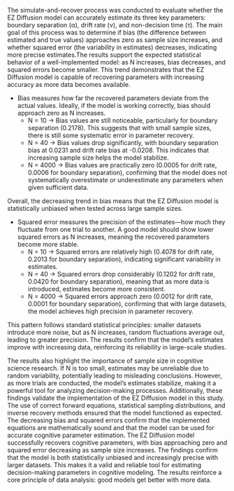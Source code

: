 The simulate-and-recover process was conducted to evaluate whether the EZ Diffusion model can accurately estimate its three key parameters: boundary separation (α), drift rate (ν), and non-decision time (τ). The main goal of this process was to determine if bias (the difference between estimated and true values) approaches zero as sample size increases, and whether squared error (the variability in estimates) decreases, indicating more precise estimates.The results support the expected statistical behavior of a well-implemented model: as N increases, bias decreases, and squared errors become smaller. This trend demonstrates that the EZ Diffusion model is capable of recovering parameters with increasing accuracy as more data becomes available.

- Bias measures how far the recovered parameters deviate from the actual values. Ideally, if the model is working correctly, bias should approach zero as N increases.
   - N = 10 → Bias values are still noticeable, particularly for boundary separation (0.2178). This suggests that with small sample sizes, there is still some systematic error in parameter recovery.
   - N = 40 → Bias values drop significantly, with boundary separation bias at 0.0231 and drift rate bias at -0.0208. This indicates that increasing sample size helps the model stabilize.
   - N = 4000 → Bias values are practically zero (0.0005 for drift rate, 0.0006 for boundary separation), confirming that the model does not systematically overestimate or underestimate any parameters when given sufficient data.

Overall, the decreasing trend in bias means that the EZ Diffusion model is statistically unbiased when tested across large sample sizes.

- Squared error measures the precision of the estimates—how much they fluctuate from one trial to another. A good model should show lower squared errors as N increases, meaning the recovered parameters become more stable.
   - N = 10 → Squared errors are relatively high (0.4078 for drift rate, 0.2013 for boundary separation), indicating significant variability in estimates.
   - N = 40 → Squared errors drop considerably (0.1202 for drift rate, 0.0420 for boundary separation), meaning that as more data is introduced, estimates become more consistent.
   - N = 4000 → Squared errors approach zero (0.0012 for drift rate, 0.0001 for boundary separation), confirming that with large datasets, the model achieves high precision in parameter recovery.

This pattern follows standard statistical principles: smaller datasets introduce more noise, but as N increases, random fluctuations average out, leading to greater precision. The results confirm that the model’s estimates improve with increasing data, reinforcing its reliability in large-scale studies.

The results also highlight the importance of sample size in cognitive science research. If N is too small, estimates may be unreliable due to random variability, potentially leading to misleading conclusions. However, as more trials are conducted, the model’s estimates stabilize, making it a powerful tool for analyzing decision-making processes. Additionally, these findings validate the implementation of the EZ Diffusion model in this study. The use of correct forward equations, statistical sampling distributions, and inverse recovery methods ensured that the model functioned as expected. The decreasing bias and squared errors confirm that the implemented equations are mathematically sound and that the model can be used for accurate cognitive parameter estimation. The EZ Diffusion model successfully recovers cognitive parameters, with bias approaching zero and squared error decreasing as sample size increases. The findings confirm that the model is both statistically unbiased and increasingly precise with larger datasets. This makes it a valid and reliable tool for estimating decision-making parameters in cognitive modeling. The results reinforce a core principle of data analysis: good models get better with more data.
